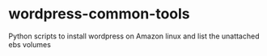 # wordpress-common-tools
Python scripts to install wordpress on Amazon linux and list the unattached ebs volumes
